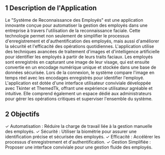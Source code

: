 ## 1 Description de l'Application 
Le "Système de Reconnaissance des Employés" est une application innovante conçue
pour automatiser la gestion des employés dans une entreprise à travers l'utilisation de la
reconnaissance faciale. Cette technologie permet non seulement de simplifier le processus
d'enregistrement et d'authentification des employés, mais aussi d'améliorer la sécurité et
l'efficacité des opérations quotidiennes.
L'application utilise des techniques avancées de traitement d'images et d'intelligence
artificielle pour identifier les employés à partir de leurs traits faciaux. Les employés sont
enregistrés en capturant une image de leur visage, qui est ensuite convertie en un encodage
numérique unique et stockée dans une base de données sécurisée. Lors de la connexion, le
système compare l'image en temps réel avec les encodages enregistrés pour identifier
l'employé.
L'application est dotée d'une interface utilisateur conviviale développée avec Tkinter
et ThemedTk, offrant une expérience utilisateur agréable et intuitive. Elle comprend
également un espace dédié aux administrateurs pour gérer les opérations critiques et
superviser l'ensemble du système.
## 2 Objectifs
✓ Automatisation : Réduire la charge de travail liée à la gestion manuelle des
employés.
✓ Sécurité : Utiliser la biométrie pour assurer une identification précise et sécurisée des
employés.
✓ Efficacité : Accélérer les processus d'enregistrement et d'authentification.
✓ Gestion Simplifiée : Proposer une interface conviviale pour une gestion fluide des
employés.
